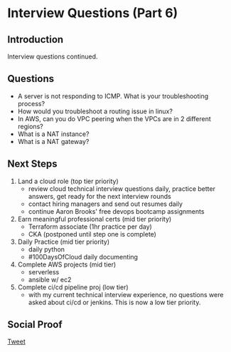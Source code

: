 
# Interview Questions (Part 6)

## Introduction

Interview questions continued.

## Questions

- A server is not responding to ICMP. What is your troubleshooting process?
- How would you troubleshoot a routing issue in linux?
- In AWS, can you do VPC peering when the VPCs are in 2 different regions?
- What is a NAT instance?
- What is a NAT gateway?

## Next Steps

1) Land a cloud role (top tier priority)
    - review cloud technical interview questions daily, practice better answers, get ready for the next interview rounds
    - contact hiring managers and send out resumes daily
    - continue Aaron Brooks' free devops bootcamp assignments
2) Earn meaningful professional certs (mid tier priority)
    - Terraform associate (1hr practice per day)
    - CKA (postponed until step one is complete)
3) Daily Practice (mid tier priority)
    - daily python
    - #100DaysOfCloud daily documenting
4) Complete AWS projects (mid tier)
    - serverless
    - ansible w/ ec2
5) Complete ci/cd pipeline proj (low tier)
    - with my current technical interview experience, no questions were asked about ci/cd or jenkins. This is now a low tier priority.

## Social Proof

[Tweet]()